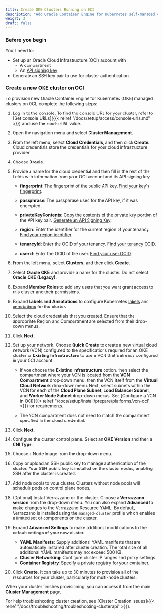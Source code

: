 ```yaml
---
title: Create OKE Clusters Running on OCI
description: "Add Oracle Container Engine for Kubernetes self-managed clusters running on OCI to your multicluster environment"
weight: 3
draft: false
---
```


### Before you begin

You'll need to:

* Set up an Oracle Cloud Infrastructure (OCI) account with 
    * A compartment
    * An [API signing key](https://docs.oracle.com/en-us/iaas/Content/API/Concepts/apisigningkey.htm#two)
* Generate an SSH key pair to use for cluster authentication

### Create a new OKE cluster on OCI

To provision new Oracle Container Engine for Kubernetes (OKE) managed clusters on OCI, complete the following steps:

1. Log in to the console. To find the console URL for your cluster, refer to [Get console URLs]({{< relref "/docs/setup/access/console-urls.md" >}}) and use the `rancherURL` value.
1. Open the navigation menu and select **Cluster Management**.
1. From the left menu, select **Cloud Credentials**, and then click **Create**. Cloud credentials store the credentials for your cloud infrastructure provider.
1. Choose **Oracle**.
1. Provide a name for the cloud credential and then fill in the rest of the fields with information from your OCI account and its API signing key.
    * **fingerprint**: The fingerprint of the public API key. [Find your key's fingerprint](https://docs.oracle.com/en-us/iaas/Content/API/Concepts/apisigningkey.htm#four).

    * **passphrase**: The passphrase used for the API key, if it was encrypted.

    * **privateKeyContents**: Copy the contents of the private key portion of the API key pair. [Generate an API Signing Key](https://docs.oracle.com/en-us/iaas/Content/API/Concepts/apisigningkey.htm#two).

    * **region**: Enter the identifier for the current region of your tenancy. [Find your region identifier](https://docs.oracle.com/en-us/iaas/Content/General/Concepts/regions.htm#About).

    * **tenancyId**: Enter the OCID of your tenancy. [Find your tenancy OCID](https://docs.oracle.com/en-us/iaas/Content/API/Concepts/apisigningkey.htm#five).

    * **userId**: Enter the OCID of the user. [Find your user OCID](https://docs.oracle.com/en-us/iaas/Content/API/Concepts/apisigningkey.htm#five).
1. From the left menu, select **Clusters**, and then click **Create**.
1. Select **Oracle OKE** and provide a name for the cluster. 
Do not select **Oracle OKE (Legacy)**.
1. Expand **Member Roles** to add any users that you want grant access to this cluster and their permissions.
1. Expand **Labels and Annotations** to configure Kubernetes [labels](https://kubernetes.io/docs/concepts/overview/working-with-objects/labels/) and [annotations](https://kubernetes.io/docs/concepts/overview/working-with-objects/annotations/) for the cluster.
1. Select the cloud credentials that you created. Ensure that the appropriate Region and Compartment are selected from their drop-down menus.
1. Click **Next**.
1. Set up your network. Choose **Quick Create** to create a new virtual cloud network (VCN) configured to the specifications required for an OKE cluster or **Existing Infrastructure** to use a VCN that's already configured in your OCI account.

    * If you choose the **Existing Infrastructure** option, then select the compartment where your VCN is located from the **VCN Compartment** drop-down menu, then the VCN itself from the **Virtual Cloud Network** drop-down menu. Next, select subnets within the VCN for each of the **Cloud Plane Subnet**, **Load Balancer Subnet**, and **Worker Node Subnet** drop-down menus. See [Configure a VCN in OCI]({{< relref "/docs/setup/install/prepare/platforms/vcn-oci" >}}) for requirements.

    * The VCN compartment does not need to match the compartment specified in the cloud credential.
1. Click **Next**.
1. Configure the cluster control plane. Select an **OKE Version** and then a **CNI Type**.
1. Choose a Node Image from the drop-down menu.
1. Copy or upload an SSH public key to manage authentication of the cluster. Your SSH public key is installed on the cluster nodes, enabling SSH after the cluster is created.
1. Add node pools to your cluster. Clusters without node pools will schedule pods on control plane nodes.
1. (Optional) Install Verrazzano on the cluster. Choose a **Verrazzano version** from the drop-down menu. You can also expand **Advanced** to make changes to the Verrazzano Resource YAML. By default, Verrazzano is installed using the `managed-cluster` profile which enables a limited set of components on the cluster.
1. Expand **Advanced Settings** to make additional modifications to the default settings of your new cluster.
    * **YAML Manifests**: Supply additional YAML manifests that are automatically installed after cluster creation. The total size of all additional YAML manifests may not exceed 500 KB.
    * **Cluster Networking**: Configure cluster IP ranges and proxy settings.
    * **Container Registry**: Specify a private registry for your container.
1. Click **Create**. It can take up to 30 minutes to provision all of the resources for your cluster, particularly for multi-node clusters.

When your cluster finishes provisioning, you can access it from the main **Cluster Management** page.

For help troubleshooting cluster creation, see [Cluster Creation Issues]({{< relref "/docs/troubleshooting/troubleshooting-clusterapi" >}}).
